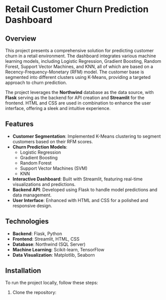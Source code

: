 # Retail Customer Churn Prediction Dashboard

## Overview

This project presents a comprehensive solution for predicting customer churn in a retail environment. The dashboard integrates various machine learning models, including Logistic Regression, Gradient Boosting, Random Forest, Support Vector Machines, and KNN, all of which are based on a Recency-Frequency-Monetary (RFM) model. The customer base is segmented into different clusters using K-Means, providing a targeted approach to churn prediction.

The project leverages the **Northwind** database as the data source, with **Flask** serving as the backend for API creation and **Streamlit** for the frontend. HTML and CSS are used in combination to enhance the user interface, offering a sleek and intuitive experience.

## Features

- **Customer Segmentation**: Implemented K-Means clustering to segment customers based on their RFM scores.
- **Churn Prediction Models**:
  - Logistic Regression
  - Gradient Boosting
  - Random Forest
  - Support Vector Machines (SVM)
  - KNN
- **Interactive Dashboard**: Built with Streamlit, featuring real-time visualizations and predictions.
- **Backend API**: Developed using Flask to handle model predictions and data management.
- **User Interface**: Enhanced with HTML and CSS for a polished and responsive design.

## Technologies

- **Backend**: Flask, Python
- **Frontend**: Streamlit, HTML, CSS
- **Database**: Northwind (SQL Server)
- **Machine Learning**: Scikit-learn, TensorFlow
- **Data Visualization**: Matplotlib, Seaborn

## Installation

To run the project locally, follow these steps:

1. Clone the repository: